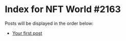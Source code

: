 # Index for NFT World #2163
Posts will be displayed in the order below:

- [Your first post](./001-first.md)

